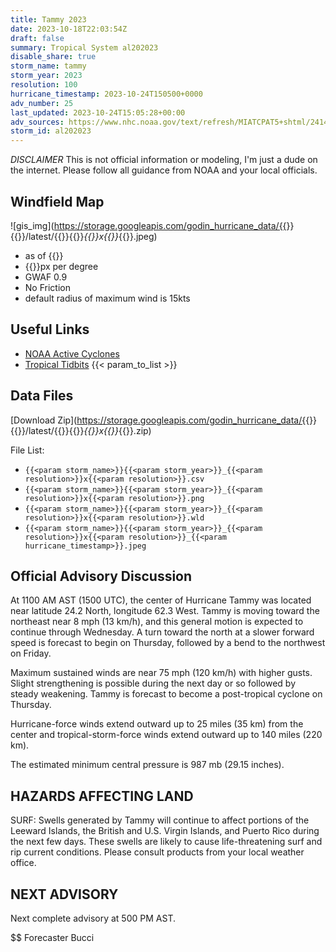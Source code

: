 ```yaml
---
title: Tammy 2023
date: 2023-10-18T22:03:54Z
draft: false
summary: Tropical System al202023
disable_share: true
storm_name: tammy
storm_year: 2023
resolution: 100
hurricane_timestamp: 2023-10-24T150500+0000
adv_number: 25
last_updated: 2023-10-24T15:05:28+00:00
adv_sources: https://www.nhc.noaa.gov/text/refresh/MIATCPAT5+shtml/241441.shtml;https://www.nhc.noaa.gov/refresh/graphics_at5+shtml/144417.shtml?cone
storm_id: al202023
---
```

*DISCLAIMER* This is not official information or modeling, I'm just a dude on the internet.  Please follow all guidance from NOAA and your local officials.

## Windfield Map
![gis_img](https://storage.googleapis.com/godin_hurricane_data/{{<param storm_name>}}{{<param storm_year>}}/latest/{{<param storm_name>}}{{<param storm_year>}}_{{<param resolution>}}x{{<param resolution>}}_{{<param hurricane_timestamp>}}.jpeg)

- as of {{<param last_updated>}}
- {{<param resolution>}}px per degree
- GWAF 0.9
- No Friction
- default radius of maximum wind is 15kts

## Useful Links
- [NOAA Active Cyclones](https://www.nhc.noaa.gov/)
- [Tropical Tidbits](https://www.tropicaltidbits.com/storminfo/)
{{< param_to_list >}}

## Data Files
[Download Zip](https://storage.googleapis.com/godin_hurricane_data/{{<param storm_name>}}{{<param storm_year>}}/latest/{{<param storm_name>}}{{<param storm_year>}}_{{<param resolution>}}x{{<param resolution>}}_{{<param hurricane_timestamp>}}.zip)

File List:
- `{{<param storm_name>}}{{<param storm_year>}}_{{<param resolution>}}x{{<param resolution>}}.csv`
- `{{<param storm_name>}}{{<param storm_year>}}_{{<param resolution>}}x{{<param resolution>}}.png`
- `{{<param storm_name>}}{{<param storm_year>}}_{{<param resolution>}}x{{<param resolution>}}.wld`
- `{{<param storm_name>}}{{<param storm_year>}}_{{<param resolution>}}x{{<param resolution>}}_{{<param hurricane_timestamp>}}.jpeg`


## Official Advisory Discussion
At 1100 AM AST (1500 UTC), the center of Hurricane Tammy was located
near latitude 24.2 North, longitude 62.3 West. Tammy is moving
toward the northeast near 8 mph (13 km/h), and this general motion
is expected to continue through Wednesday. A turn toward the north
at a slower forward speed is forecast to begin on Thursday, 
followed by a bend to the northwest on Friday.
 
Maximum sustained winds are near 75 mph (120 km/h) with higher
gusts.  Slight strengthening is possible during the next day or so 
followed by steady weakening. Tammy is forecast to become a
post-tropical cyclone on Thursday.
 
Hurricane-force winds extend outward up to 25 miles (35 km) from the
center and tropical-storm-force winds extend outward up to 140 miles
(220 km).
 
The estimated minimum central pressure is 987 mb (29.15 inches).
 
 
HAZARDS AFFECTING LAND
----------------------
SURF:  Swells generated by Tammy will continue to affect portions of
the Leeward Islands, the British and U.S. Virgin Islands, and Puerto
Rico during the next few days. These swells are likely to cause
life-threatening surf and rip current conditions. Please consult
products from your local weather office.
 
 
NEXT ADVISORY
-------------
Next complete advisory at 500 PM AST.
 
$$
Forecaster Bucci